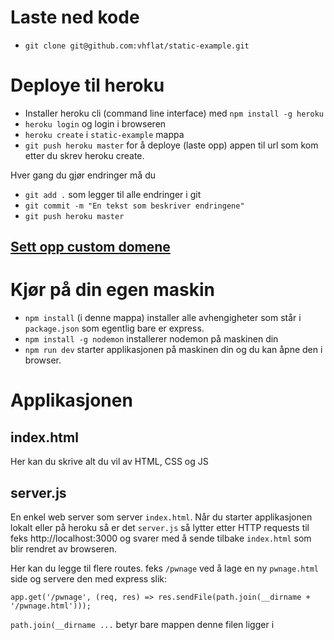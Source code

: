 # Laste ned kode
* `git clone git@github.com:vhflat/static-example.git`

# Deploye til heroku
* Installer heroku cli (command line interface) med `npm install -g heroku`
* `heroku login` og login i browseren
* `heroku create` i `static-example` mappa
* `git push heroku master` for å deploye (laste opp) appen til url som kom etter du skrev heroku create. 

Hver gang du gjør endringer må du
* `git add .` som legger til alle endringer i git
* `git commit -m "En tekst som beskriver endringene"`
* `git push heroku master`

## [Sett opp custom domene](https://devcenter.heroku.com/articles/custom-domains)

# Kjør på din egen maskin
* `npm install` (i denne mappa) installer alle avhengigheter som står i `package.json` som egentlig bare er express.
* `npm install -g nodemon` installerer nodemon på maskinen din
* `npm run dev` starter applikasjonen på maskinen din og du kan åpne den i browser.

# Applikasjonen

## index.html
Her kan du skrive alt du vil av HTML, CSS og JS

## server.js
En enkel web server som server `index.html`. Når du starter applikasjonen lokalt eller på heroku så er det `server.js` så lytter etter HTTP requests til feks http://localhost:3000 og svarer med å sende tilbake `index.html` som blir rendret av browseren. 

Her kan du legge til flere routes. feks `/pwnage` ved å lage en ny `pwnage.html` side og servere den med express slik:

```
app.get('/pwnage', (req, res) => res.sendFile(path.join(__dirname + '/pwnage.html')));
```

`path.join(__dirname ...` betyr bare mappen denne filen ligger i